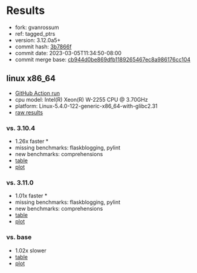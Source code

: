 # Results

- fork: gvanrossum
- ref: tagged_ptrs
- version: 3.12.0a5+
- commit hash: [3b7866f](https://github.com/gvanrossum/cpython/commit/3b7866f)
- commit date: 2023-03-05T11:34:50-08:00
- commit merge base: [cb944d0be869dfb1189265467ec8a986176cc104](https://github.com/gvanrossum/cpython/commit/cb944d0be869dfb1189265467ec8a986176cc104)

## linux x86_64

- [GitHub Action run](https://github.com/faster-cpython/benchmarking/actions/runs/4340750647)
- cpu model: Intel(R) Xeon(R) W-2255 CPU @ 3.70GHz
- platform: Linux-5.4.0-122-generic-x86_64-with-glibc2.31
- [raw results](bm-20230305-linux-x86_64-gvanrossum-tagged_ptrs-3.12.0a5%2B-3b7866f.json)

### vs. 3.10.4

- 1.26x faster \*
- missing benchmarks: flaskblogging, pylint
- new benchmarks: comprehensions
- [table](bm-20230305-linux-x86_64-gvanrossum-tagged_ptrs-3.12.0a5%2B-3b7866f-vs-3.10.4.md)
- [plot](bm-20230305-linux-x86_64-gvanrossum-tagged_ptrs-3.12.0a5%2B-3b7866f-vs-3.10.4.png)

### vs. 3.11.0

- 1.01x faster \*
- missing benchmarks: flaskblogging, pylint
- new benchmarks: comprehensions
- [table](bm-20230305-linux-x86_64-gvanrossum-tagged_ptrs-3.12.0a5%2B-3b7866f-vs-3.11.0.md)
- [plot](bm-20230305-linux-x86_64-gvanrossum-tagged_ptrs-3.12.0a5%2B-3b7866f-vs-3.11.0.png)

### vs. base

- 1.02x slower
- [table](bm-20230305-linux-x86_64-gvanrossum-tagged_ptrs-3.12.0a5%2B-3b7866f-vs-base.md)
- [plot](bm-20230305-linux-x86_64-gvanrossum-tagged_ptrs-3.12.0a5%2B-3b7866f-vs-base.png)

